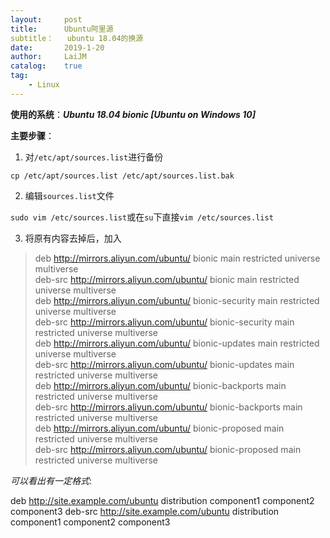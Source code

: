 ```yaml
---
layout:		post
title:		Ubuntu阿里源
subtitle：	ubuntu 18.04的换源
date:		2019-1-20
author:		LaiJM
catalog:	true
tag:
	- Linux
---
```



**使用的系统**：___Ubuntu 18.04 bionic [Ubuntu on Windows 10]___

**主要步骤**： 

1. 对`/etc/apt/sources.list`进行备份

`cp /etc/apt/sources.list /etc/apt/sources.list.bak`

2. 编辑`sources.list`文件

`sudo vim /etc/sources.list`或在`su`下直接`vim /etc/sources.list`

3. 将原有内容去掉后，加入

>deb http://mirrors.aliyun.com/ubuntu/ bionic main restricted universe multiverse  
deb-src http://mirrors.aliyun.com/ubuntu/ bionic main restricted universe multiverse  
deb http://mirrors.aliyun.com/ubuntu/ bionic-security main restricted universe multiverse  
deb-src http://mirrors.aliyun.com/ubuntu/ bionic-security main restricted universe multiverse  
deb http://mirrors.aliyun.com/ubuntu/ bionic-updates main restricted universe multiverse  
deb-src http://mirrors.aliyun.com/ubuntu/ bionic-updates main restricted universe multiverse  
deb http://mirrors.aliyun.com/ubuntu/ bionic-backports main restricted universe multiverse  
deb-src http://mirrors.aliyun.com/ubuntu/ bionic-backports main restricted universe multiverse  
deb http://mirrors.aliyun.com/ubuntu/ bionic-proposed main restricted universe multiverse  
deb-src http://mirrors.aliyun.com/ubuntu/ bionic-proposed main restricted universe multiverse  

_可以看出有一定格式_:

deb http://site.example.com/ubuntu distribution component1 component2 component3
deb-src http://site.example.com/ubuntu distribution component1 component2 component3

